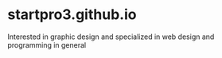 # startpro3.github.io
Interested in graphic design and specialized in web design and programming in general
